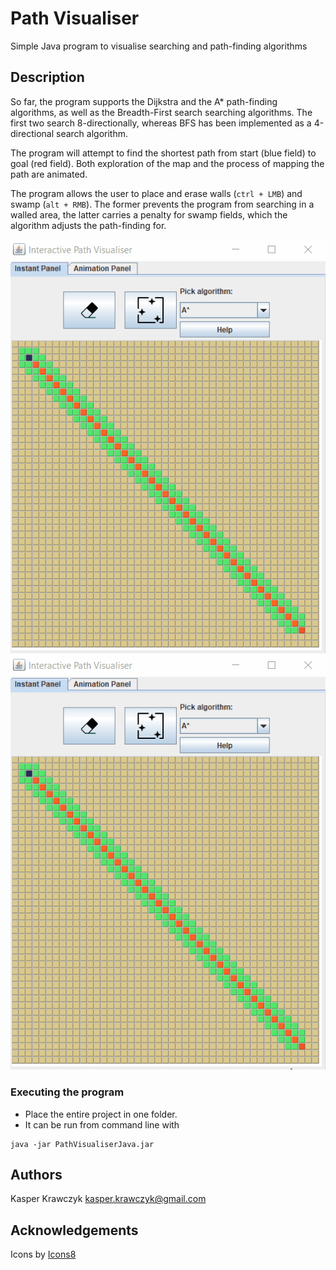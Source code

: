  
 # Path Visualiser

Simple Java program to visualise searching and path-finding algorithms

## Description

So far, the program supports the Dijkstra and the A* path-finding algorithms, as well as the Breadth-First search searching algorithms.
The first two search 8-directionally, whereas BFS has been implemented as a 4-directional search algorithm.

The program will attempt to find the shortest path from start (blue field) to goal (red field). Both exploration of the map and the process of mapping the path are animated.

The program allows the user to place and erase walls (```ctrl + LMB```) and swamp (```alt + RMB```). The former prevents the program from searching in a walled area, the latter carries a penalty for swamp fields, which the algorithm adjusts the path-finding for.

<p align="center">
  <img src="instantPanel_with_AStar.gif" alt="showcase instant panel gif" />
  <img src="animationPanel_with_Dijkstra.gif" alt="showcase animation panel gif" />
</p>

### Executing the program

* Place the entire project in one folder.
* It can be run from command line with
```
java -jar PathVisualiserJava.jar
```

## Authors

Kasper Krawczyk
[kasper.krawczyk@gmail.com](kasper.krawczyk@gmail.com)

## Acknowledgements

Icons by <a target="_blank" href="https://icons8.com">Icons8</a>
